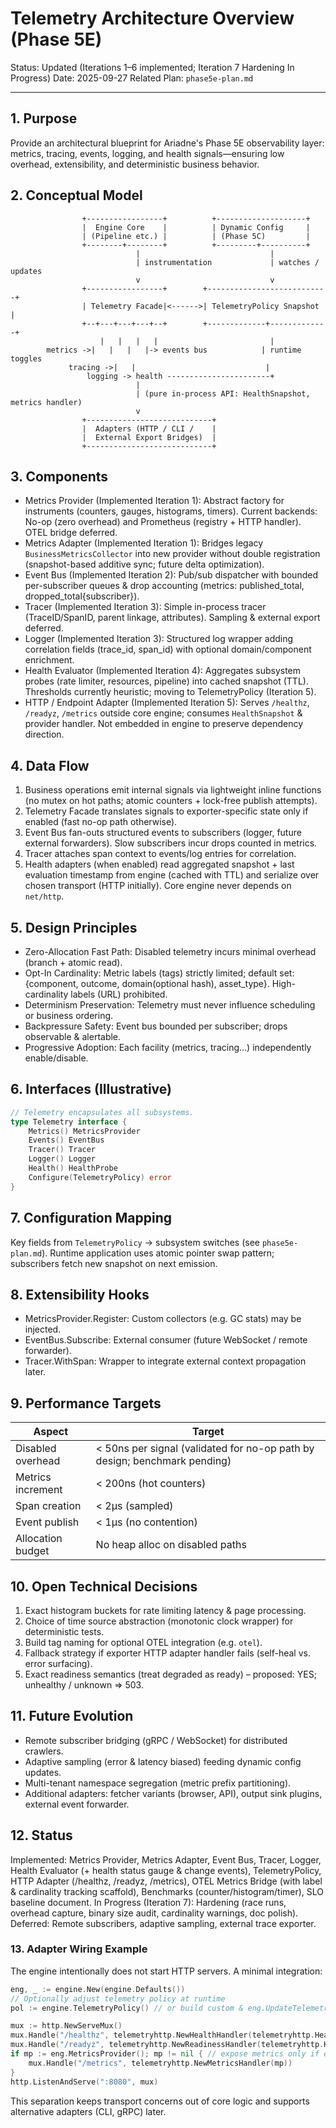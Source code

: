 # Telemetry Architecture Overview (Phase 5E)

Status: Updated (Iterations 1–6 implemented; Iteration 7 Hardening In Progress)
Date: 2025-09-27
Related Plan: `phase5e-plan.md`

---

## 1. Purpose

Provide an architectural blueprint for Ariadne's Phase 5E observability layer: metrics, tracing, events, logging, and health signals—ensuring low overhead, extensibility, and deterministic business behavior.

## 2. Conceptual Model

```
                +-----------------+          +--------------------+
                |  Engine Core    |          | Dynamic Config     |
                | (Pipeline etc.) |          | (Phase 5C)         |
                +--------+--------+          +---------+----------+
                            |                             |
                            | instrumentation             | watches / updates
                            v                             v
                +-----------------+        +---------------------------+
                | Telemetry Facade|<------>| TelemetryPolicy Snapshot  |
                +--+---+---+---+--+        +-------------+-------------+
                    |   |   |   |                         |
        metrics ->|   |   |   |-> events bus            | runtime toggles
             tracing ->|   |                             |
                 logging -> health -----------------------+
                            |
                            | (pure in-process API: HealthSnapshot, metrics handler)
                            v
                +----------------------------+
                |  Adapters (HTTP / CLI /    |
                |  External Export Bridges)  |
                +----------------------------+
```

## 3. Components

- Metrics Provider (Implemented Iteration 1): Abstract factory for instruments (counters, gauges, histograms, timers). Current backends: No-op (zero overhead) and Prometheus (registry + HTTP handler). OTEL bridge deferred.
- Metrics Adapter (Implemented Iteration 1): Bridges legacy `BusinessMetricsCollector` into new provider without double registration (snapshot-based additive sync; future delta optimization).
- Event Bus (Implemented Iteration 2): Pub/sub dispatcher with bounded per-subscriber queues & drop accounting (metrics: published_total, dropped_total{subscriber}).
- Tracer (Implemented Iteration 3): Simple in-process tracer (TraceID/SpanID, parent linkage, attributes). Sampling & external export deferred.
- Logger (Implemented Iteration 3): Structured log wrapper adding correlation fields (trace_id, span_id) with optional domain/component enrichment.
- Health Evaluator (Implemented Iteration 4): Aggregates subsystem probes (rate limiter, resources, pipeline) into cached snapshot (TTL). Thresholds currently heuristic; moving to TelemetryPolicy (Iteration 5).
- HTTP / Endpoint Adapter (Implemented Iteration 5): Serves `/healthz`, `/readyz`, `/metrics` outside core engine; consumes `HealthSnapshot` & provider handler. Not embedded in engine to preserve dependency direction.

## 4. Data Flow

1. Business operations emit internal signals via lightweight inline functions (no mutex on hot paths; atomic counters + lock-free publish attempts).
2. Telemetry Facade translates signals to exporter-specific state only if enabled (fast no-op path otherwise).
3. Event Bus fan-outs structured events to subscribers (logger, future external forwarders). Slow subscribers incur drops counted in metrics.
4. Tracer attaches span context to events/log entries for correlation.
5. Health adapters (when enabled) read aggregated snapshot + last evaluation timestamp from engine (cached with TTL) and serialize over chosen transport (HTTP initially). Core engine never depends on `net/http`.

## 5. Design Principles

- Zero-Allocation Fast Path: Disabled telemetry incurs minimal overhead (branch + atomic read).
- Opt-In Cardinality: Metric labels (tags) strictly limited; default set: {component, outcome, domain(optional hash), asset_type}. High-cardinality labels (URL) prohibited.
- Determinism Preservation: Telemetry must never influence scheduling or business ordering.
- Backpressure Safety: Event bus bounded per subscriber; drops observable & alertable.
- Progressive Adoption: Each facility (metrics, tracing…) independently enable/disable.

## 6. Interfaces (Illustrative)

```go
// Telemetry encapsulates all subsystems.
type Telemetry interface {
    Metrics() MetricsProvider
    Events() EventBus
    Tracer() Tracer
    Logger() Logger
    Health() HealthProbe
    Configure(TelemetryPolicy) error
}
```

## 7. Configuration Mapping

Key fields from `TelemetryPolicy` → subsystem switches (see `phase5e-plan.md`). Runtime application uses atomic pointer swap pattern; subscribers fetch new snapshot on next emission.

## 8. Extensibility Hooks

- MetricsProvider.Register: Custom collectors (e.g. GC stats) may be injected.
- EventBus.Subscribe: External consumer (future WebSocket / remote forwarder).
- Tracer.WithSpan: Wrapper to integrate external context propagation later.

## 9. Performance Targets

| Aspect            | Target                                                                    |
| ----------------- | ------------------------------------------------------------------------- |
| Disabled overhead | < 50ns per signal (validated for no-op path by design; benchmark pending) |
| Metrics increment | < 200ns (hot counters)                                                    |
| Span creation     | < 2µs (sampled)                                                           |
| Event publish     | < 1µs (no contention)                                                     |
| Allocation budget | No heap alloc on disabled paths                                           |

## 10. Open Technical Decisions

1. Exact histogram buckets for rate limiting latency & page processing.
2. Choice of time source abstraction (monotonic clock wrapper) for deterministic tests.
3. Build tag naming for optional OTEL integration (e.g. `otel`).
4. Fallback strategy if exporter HTTP adapter handler fails (self-heal vs. error surfacing).
5. Exact readiness semantics (treat degraded as ready) – proposed: YES; unhealthy / unknown => 503.

## 11. Future Evolution

- Remote subscriber bridging (gRPC / WebSocket) for distributed crawlers.
- Adaptive sampling (error & latency biased) feeding dynamic config updates.
- Multi-tenant namespace segregation (metric prefix partitioning).
- Additional adapters: fetcher variants (browser, API), output sink plugins, external event forwarder.

## 12. Status

Implemented: Metrics Provider, Metrics Adapter, Event Bus, Tracer, Logger, Health Evaluator (+ health status gauge & change events), TelemetryPolicy, HTTP Adapter (/healthz, /readyz, /metrics), OTEL Metrics Bridge (with label & cardinality tracking scaffold), Benchmarks (counter/histogram/timer), SLO baseline document.
In Progress (Iteration 7): Hardening (race runs, overhead capture, binary size audit, cardinality warnings, doc polish).
Deferred: Remote subscribers, adaptive sampling, external trace exporter.

### 13. Adapter Wiring Example

The engine intentionally does not start HTTP servers. A minimal integration:

```go
eng, _ := engine.New(engine.Defaults())
// Optionally adjust telemetry policy at runtime
pol := engine.TelemetryPolicy() // or build custom & eng.UpdateTelemetryPolicy(&custom)

mux := http.NewServeMux()
mux.Handle("/healthz", telemetryhttp.NewHealthHandler(telemetryhttp.HealthHandlerOptions{Engine: eng, IncludeProbes: true}))
mux.Handle("/readyz", telemetryhttp.NewReadinessHandler(telemetryhttp.HealthHandlerOptions{Engine: eng}))
if mp := eng.MetricsProvider(); mp != nil { // expose metrics only if enabled
    mux.Handle("/metrics", telemetryhttp.NewMetricsHandler(mp))
}
http.ListenAndServe(":8080", mux)
```

This separation keeps transport concerns out of core logic and supports alternative adapters (CLI, gRPC) later.
